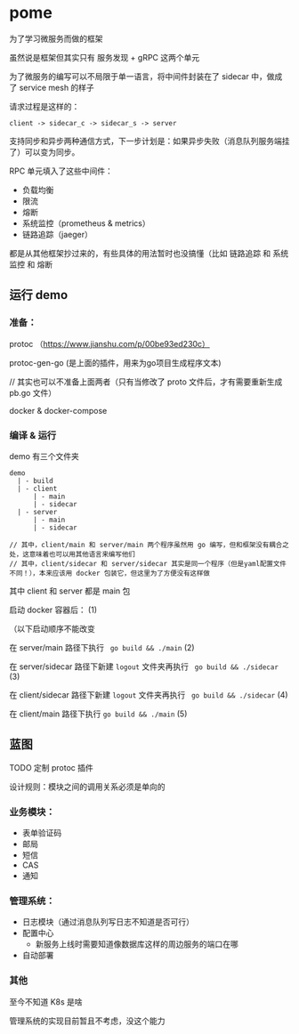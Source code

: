 # pome

为了学习微服务而做的框架

虽然说是框架但其实只有 服务发现 + gRPC 这两个单元

为了微服务的编写可以不局限于单一语言，将中间件封装在了 sidecar 中，做成了 service mesh 的样子

请求过程是这样的：

```text
client -> sidecar_c -> sidecar_s -> server
```

支持同步和异步两种通信方式，下一步计划是：如果异步失败（消息队列服务端挂了）可以变为同步。

RPC 单元填入了这些中间件： 

- 负载均衡
- 限流
- 熔断
- 系统监控（prometheus & metrics）
- 链路追踪（jaeger）

都是从其他框架抄过来的，有些具体的用法暂时也没搞懂（比如 链路追踪 和 系统监控 和 熔断

## 运行 demo

### 准备：

protoc （https://www.jianshu.com/p/00be93ed230c）

protoc-gen-go (是上面的插件，用来为go项目生成程序文本)

// 其实也可以不准备上面两者（只有当修改了 proto 文件后，才有需要重新生成 pb.go 文件）

docker & docker-compose

### 编译 & 运行

demo 有三个文件夹

```text
demo
  | - build
  | - client
      | - main
      | - sidecar
  | - server
      | - main
      | - sidecar

// 其中，client/main 和 server/main 两个程序虽然用 go 编写，但和框架没有耦合之处，这意味着也可以用其他语言来编写他们
// 其中，client/sidecar 和 server/sidecar 其实是同一个程序（但是yaml配置文件不同！），本来应该用 docker 包装它，但这里为了方便没有这样做
```

其中 client 和 server 都是 main 包

启动 docker 容器后： (1)

（以下启动顺序不能改变

在 server/main 路径下执行 ` go build && ./main` (2)

在 server/sidecar 路径下新建 `logout` 文件夹再执行 ` go build && ./sidecar` (3)

在 client/sidecar 路径下新建 `logout` 文件夹再执行 ` go build && ./sidecar` (4)

在 client/main 路径下执行  `go build && ./main` (5)


## 蓝图

TODO 定制 protoc 插件

设计规则：模块之间的调用关系必须是单向的

### 业务模块：

- 表单验证码
- 邮局
- 短信
- CAS
- 通知

### 管理系统：

- 日志模块（通过消息队列写日志不知道是否可行）
- 配置中心
  - 新服务上线时需要知道像数据库这样的周边服务的端口在哪 
- 自动部署


### 其他

至今不知道 K8s 是啥

管理系统的实现目前暂且不考虑，没这个能力
 
